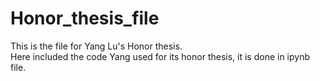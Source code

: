 # Honor_thesis_file
This is the file for Yang Lu's Honor thesis.\
Here included the code Yang used for its honor thesis, it is done in ipynb file.
